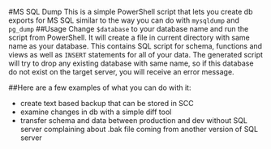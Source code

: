 #MS SQL Dump
This is a simple PowerShell script that lets you create db exports for MS SQL similar to the way you can do with `mysqldump` and `pg_dump`
##Usage
Change `$database` to your database name and run the script from PowerShell. It will create a file in current directory with same name as your database. This contains SQL script for schema, functions and views as well as `INSERT` statements for all of your data. The generated script will try to drop any existing database with same name, so if this database do not exist on the target server, you will receive an error message. 

##Here are a few examples of what you can do with it:
- create text based backup that can be stored in SCC
- examine changes in db with a simple diff tool
- transfer schema and data between production and dev without SQL server complaining about .bak file coming from another version of SQL server
